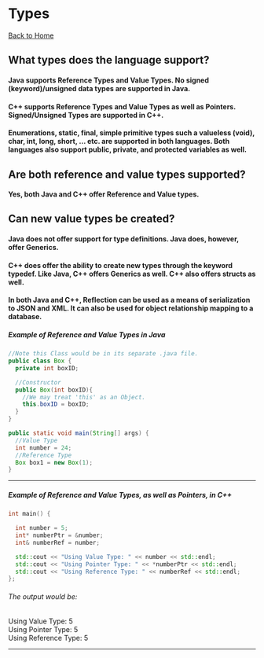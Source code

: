 # Types
[Back to Home](README.md)
## What types does the language support?
#### Java supports Reference Types and Value Types. No signed (keyword)/unsigned data types are supported in Java.  
#### C++ supports Reference Types and Value Types as well as Pointers. Signed/Unsigned Types are supported in C++.

#### Enumerations, static, final, simple primitive types such a valueless (void), char, int, long, short, ... etc. are supported in both languages. Both languages also support public, private, and protected variables as well.

## Are both reference and value types supported?
#### Yes, both Java and C++ offer Reference and Value types.


## Can new value types be created?
#### Java does not offer support for type definitions. Java does, however, offer Generics.
#### C++ does offer the ability to create new types through the keyword typedef. Like Java, C++ offers Generics as well. C++ also offers structs as well.








#### In both Java and C++, Reflection can be used as a means of serialization to JSON and XML. It can also be used for object relationship mapping to a database.

##### Example of Reference and Value Types in Java
```Java
//Note this Class would be in its separate .java file.
public class Box {
  private int boxID;

  //Constructor
  public Box(int boxID){
    //We may treat 'this' as an Object.
    this.boxID = boxID;
  }
}

public static void main(String[] args) {
  //Value Type
  int number = 24;
  //Reference Type
  Box box1 = new Box(1);
}
```
---
##### Example of Reference and Value Types, as well as Pointers, in C++
```C++
int main() {

  int number = 5;
  int* numberPtr = &number;
  int& numberRef = number;

  std::cout << "Using Value Type: " << number << std::endl;
  std::cout << "Using Pointer Type: " << *numberPtr << std::endl;
  std::cout << "Using Reference Type: " << numberRef << std::endl;
};
```

###### The output would be:  
Using Value Type: 5  
Using Pointer Type: 5  
Using Reference Type: 5

---
